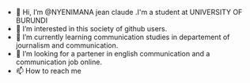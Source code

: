 - 👋 Hi, I’m @NYENIMANA jean claude .I'm a student at UNIVERSITY OF BURUNDI 
- 👀 I’m interested in this society of github users.
- 🌱 I’m currently learning communication studies in departement of journalism and communication.
- 💞️ I’m looking for a partener in english communication and a communication job online.
- 📫 How to reach me 

<!---
NYENIMANA/NYENIMANA is a ✨ special ✨ repository because its `README.md` (this file) appears on your GitHub profile.
You can click the Preview link to take a look at your changes.
--->
